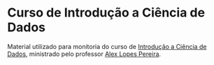 # Curso de Introdução a Ciência de Dados

Material utilizado para monitoria do curso de [Introdução a Ciência de Dados](https://github.com/alexlopespereira/curso_ciencia_dados2021 "Repositório original"), ministrado pelo professor [Alex Lopes Pereira](https://github.com/alexlopespereira).
